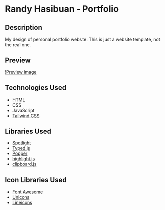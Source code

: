 # Randy Hasibuan - Portfolio

## Description

My design of personal portfolio website. This is just a website template, not the real one.

## Preview

[!Preview image](./assets/img/portfolio/ranyeh-portfolio.png)

## Technologies Used

- HTML
- CSS
- JavaScript
- [Tailwind CSS](https://tailwindcss.com)

## Libraries Used

- [Spotlight](https://nextapps-de.github.io/spotlight)
- [Typed.js](https://mattboldt.com/demos/typed-js)
- [Popper](https://popper.js.org/docs/v2)
- [highlight.js](https://highlightjs.org)
- [clipboard.js](https://clipboardjs.com)

## Icon Libraries Used

- [Font Awesome](https://fontawesome.com)
- [Unicons](https://iconscout.com/unicons)
- [Lineicons](https://lineicons.com)
